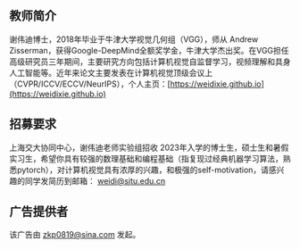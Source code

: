 ## 教师简介

谢伟迪博士，2018年毕业于牛津大学视觉几何组（VGG），师从 Andrew Zisserman，获得Google-DeepMind全额奖学金，牛津大学杰出奖。在VGG担任高级研究员三年期间，主要研究方向包括计算机视觉自监督学习，视频理解和具身人工智能等。近年来论文主要发表在计算机视觉顶级会议上（CVPR/ICCV/ECCV/NeurIPS），个人主页：[https://weidixie.github.io](https://weidixie.github.io)

## 招募要求

上海交大协同中心，谢伟迪老师实验组招收 2023年入学的博士生，硕士生和暑假实习生，希望你具有较强的数理基础和编程基础（指复现过经典机器学习算法，熟悉pytorch），对计算机视觉具有浓厚的兴趣，和极强的self-motivation，请感兴趣的同学发简历到邮箱： weidi@sjtu.edu.cn

## 广告提供者

该广告由 zkp0819@sina.com 发起。
